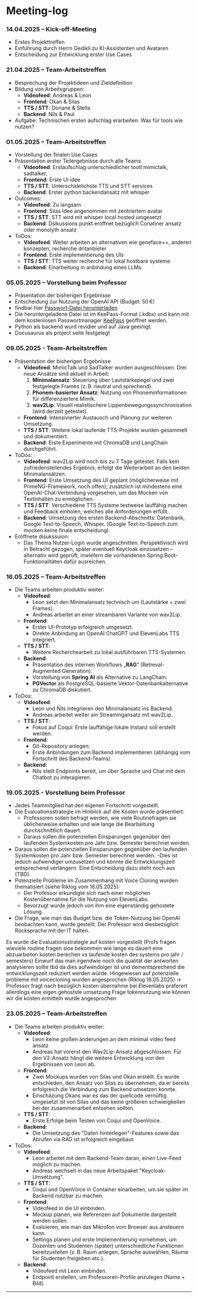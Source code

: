 # Meeting-log

### 14.04.2025 – Kick-off-Meeting
- Erstes Projekttreffen
- Einführung durch Herrn Gedikli zu KI-Assistenten und Avataren
- Entscheidung zur Entwicklung erster Use Cases

### 21.04.2025 – Team-Arbeitstreffen
- Besprechung der Projektideen und Zieldefinition
- Bildung von Arbeitsgruppen:
  - **Videofeed**: Andreas & Leon  
  - **Frontend**: Okan & Silas  
  - **TTS / STT**: Doriane & Stella  
  - **Backend**: Nils & Paul
- Aufgabe: Technischen ersten aufschlag erarbeiten. Was für tools wie nutzen?

### 01.05.2025 – Team-Arbeitstreffen
- Vorstellung der finalen Use Cases
- Präsentation erster Teilergebnisse durch alle Teams
    - **Videofeed**: Erstaufschlag unterschiedlicher tootl mimictalk, sadtalker, 
    - **Frontend**: Erste UI idee 
    - **TTS / STT**: Unterschidelichste TTS und STT services
    - **Backend**: Erster python backendansatz mit whisper
- Outcomes:
    - **Videofeed**: Zu langsam
    - **Frontend**: Silas Idee angenommen mit zentriertem avatar
    - **TTS / STT**: STT wird mit whisper local hosted umgesetzt
    - **Backend**: Dsikussions punkt eröffnet bezüglich Conatiner ansatz oder monolyth ansatz
- ToDos: 
    - **Videofeed**: Weiter arbeiten an alternativen wie geneface++, anderen konzepten, recherche dritanbieter
    - **Frontend**: Erste implementierung des UIs
    - **TTS / STT**: TTS weiter recherche für lokal hostbare systeme
    - **Backend**: Einarbeitung in anbindung eines LLMs

### 05.05.2025 – Vorstellung beim Professor
- Präsentation der bisherigen Ergebnisse
- Entscheidung zur Nutzung der OpenAI API (Budget: 50 €)
- findbar hier [Passwort-Datei herunterladen](\/downloads\AvatarProjekt.kdbx) 
- Die heruntergeladene Datei ist im KeePass-Format (.kdbx) und kann mit dem kostenlosen Passwortmanager [KeePass](https://keepass.info/download.html) geöffnet werden.
- Python als backend wurd revidier und auf Java geeinigt. 
- Docusaurus als project seite festgelegt

### 09.05.2025 - Team-Arbeitstreffen
- Präsentation der bisherigen Ergebnisse
    - **Videofeed**: MimicTalk und SadTalker wurden ausgeschlossen. Drei neue Ansätze sind aktuell in Arbeit:
        1. **Minimalansatz**: Steuerung über Lautstärkepegel und zwei festgelegte Frames (z. B. neutral und sprechend).
        2. **Phonem-basierter Ansatz**: Nutzung von Phoneminformationen für differenziertere Mimik.
        3. **wav2Lip**: Visuell realistischere Lippenbewegungssynchronisation (wird derzeit getestet).
    - **Frontend**: Intensivierter Austausch und Planung zur weiteren Umsetzung.
    - **TTS / STT**: Weitere lokal laufende TTS-Projekte wurden gesammelt und dokumentiert.
    - **Backend**: Erste Experimente mit ChromaDB und LangChain durchgeführt.
- ToDos: 
    - **Videofeed**: wav2Lip wird noch bis zu 7 Tage getestet. Falls kein zufriedenstellendes Ergebnis, erfolgt die Weiterarbeit an den beiden Minimalansätzen.
    - **Frontend**: Erste Umsetzung des UI geplant (möglicherweise mit PrimeNG-Framework, noch offen); zusätzlich ist mindestens eine OpenAI-Chat-Verbindung vorgesehen, um das Mocken von Textinhalten zu ermöglichen.
    - **TTS / STT**: Verschiedene TTS Systeme testweise lauffähig machen und Feedback einholen, welches alle Anforderungen erfüllt.
    - **Backend**: Umsetzung des ersten Backend-Abschnitts: Datenbank, Google Text-to-Speech, Whisper. (Google Text-to-Speech zum mocken keine finale entscheidung)
- Eröffnete disukssuion:
    - Das Thema Nutzer-Login wurde angeschnitten. Perspektivisch wird in Betracht gezogen, später eventuell Keycloak einzusetzen – alternativ wird geprüft, inwiefern die vorhandenen Spring Boot-Funktionalitäten dafür ausreichen.

### 16.05.2025 – Team-Arbeitstreffen
- Die Teams arbeiten produktiv weiter:
    - **Videofeed**:  
        - Leon setzt den Minimalansatz technisch um (Lautstärke + zwei Frames).  
        - Andreas arbeitet an einer streambaren Variante von wav2Lip.  
    - **Frontend**:  
        - Erster UI-Prototyp erfolgreich umgesetzt.  
        - Direkte Anbindung an OpenAI ChatGPT und ElevenLabs TTS integriert.  
    - **TTS / STT**:  
        - Weitere Recherchearbeit zu lokal ausführbaren TTS-Systemen.  
    - **Backend**:  
        - Präsentation des internen Workflows „**RAG**“ (Retreval-Augmented Generation).  
        - Vorstellung von **Spring AI** als Alternative zu LangChain.  
        - **PGVector** als PostgreSQL-basierte Vektor-Datenbankalternative zu ChromaDB diskutiert.  
- ToDos:
    - **Videofeed**:  
        - Leon und Nils integrieren den Minimalansatz ins Backend.  
        - Andreas arbeitet weiter am Streamingansatz mit wav2Lip.  
    - **TTS / STT**:  
        - Fokus auf Coqui: Erste lauffähige lokale Instanz soll erstellt werden.  
    - **Frontend**:  
        - Git-Repository anlegen.  
        - Erste Anbindungen zum Backend implementieren (abhängig vom Fortschritt des Backend-Teams).  
    - **Backend**:
        - Nils stellt Endpoints bereit, um über Sprache und Chat mit dem Chatbot zu interagieren.

### 19.05.2025 - Vorstellung beim Professor
- Jedes Teammitglied hat den eigenen Fortschritt vorgestellt.
- Die Evaluationsstrategie im Hinblick auf die Kosten wurde präsentiert:
    - Professoren sollen befragt werden, wie viele Routinefragen sie üblicherweise erhalten und wie lange die Bearbeitung durchschnittlich dauert.
    - Daraus sollen die potenziellen Einsparungen gegenüber den laufenden Systemkosten pro Jahr bzw. Semester berechnet werden.
- Daraus sollen die potenziellen Einsparungen gegenüber den laufenden Systemkosten pro Jahr bzw. Semester berechnet werden. 
    -Dies ist jedoch aufwendiger umzusetzen und könnte die Entwicklungszeit entsprechend verlängern. Eine Entscheidung dazu steht noch aus (TBD).
- Potenzielle Probleme im Zusammenhang mit Voice Cloning wurden thematisiert (siehe Riklog vom 16.05.2025):
    - Der Professor erkundigte sich nach einer möglichen Kostenübernahme für die Nutzung von ElevenLabs.
    - Bevorzugt wurde jedoch von ihm eine eigenständig gehostete Lösung.
- Die Frage, wie man das Budget bzw. die Token-Nutzung bei OpenAI beobachten kann, wurde gestellt. Der Professor wird diesbezüglich Rücksprache mit der IT halten.


Es wurde die Evaluationsstrategie auf kosten vorgestellt (Profs fragen wieviele routine fragen sioe bekommen wie lange es dauert eine abzuarbeiten kosten berechen vs laufende kosten des systems pro jahr / semesters)
Einwurf das man irgendwie noch die qualität der antworten analysieren sollte tbd da dies aufwendoiger ist und dementsprechend die entwicklungszeit reduziert werden würde. 
Hingewiesen auf potenzielle probleme mit voicecloning wurden angesprochen (Riklog 16.05.2025) -> Professor fragt nach bezüglich kosten übernahme bei Elevenlabs präferert allerdings eine eigen gehostste umsetzung
Frage tokennutzung wie können wir die kosten ermitteln wurde angesprochen 

### 23.05.2025 – Team-Arbeitstreffen
- Die Teams arbeiten produktiv weiter:
    - **Videofeed**:  
        - Leon keine großen änderungen an dem minimal video feed ansatz
        - Andreas hat vorerst den Wav2Lip-Ansatz abgeschlossen. Für den V2-Ansatz hängt die weitere Entwicklung von den Ergebnissen von Leon ab.
    - **Frontend**:  
        - Zwei Mockups wurden von Silas und Okan erstellt. Es wurde entschieden, den Ansatz von Silas zu übernehmen, da er bereits erfolgreich die Verbindung zum Backend umsetzen konnte.
        - Einschäzung Okans war es das der quellcode vernüftig umgesetzt ist von Silas und das keine größeren schwieigkeiten bei der zusammenarbeit entsehen sollten.
    - **TTS / STT**:  
        - Erste Erfolge beim Testen von Coqui und OpenVoice.
    - **Backend**:  
        - Die Umsetzung des "Daten hinterlegen"-Features sowie das Abrufen via RAG ist erfolgreich eingebaut.
- ToDos:
    - **Videofeed**:  
        - Leon arbeitet mit dem Backend-Team daran, einen Live-Feed möglich zu machen.
        - Andreas wechselt in das neue Arbeitspaket "Keycloak-Umsetzung".
    - **TTS / STT**:  
        - Coqui und OpenVoice in Container einarbeiten, um sie später im Backend nutzbar zu machen.
    - **Frontend**:  
        - Videofeed in die UI einbinden.
        - Mockup planen, wie Referenzen auf Dokumente dargestellt werden sollen.
        - Evaluieren, wie man das Mikrofon vom Browser aus ansteuern kann.
        - Settings planen und erste Implementierung vornehmen, um Dozenten und Studenten (später) unterschiedliche Funktionen bereitzustellen (z. B. Raum anlegen, Sprache auswählen, Räume für Studenten freigeben etc.).
    - **Backend**:
        - Videofeed mit Leon einbinden.
        - Endpoint erstellen, um Professoren-Profile anzulegen (Name + Bild).

---

